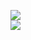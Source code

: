 [![](https://img.shields.io/badge/Made%20With-Github%20Spray-lightgrey.svg?style=for-the-badge&logo=github)](https://github.com/Annihil/github-spray#3245)  
[![](https://i.imgur.com/2DrTn0Z.gif)](https://github.com/Annihil/github-spray)